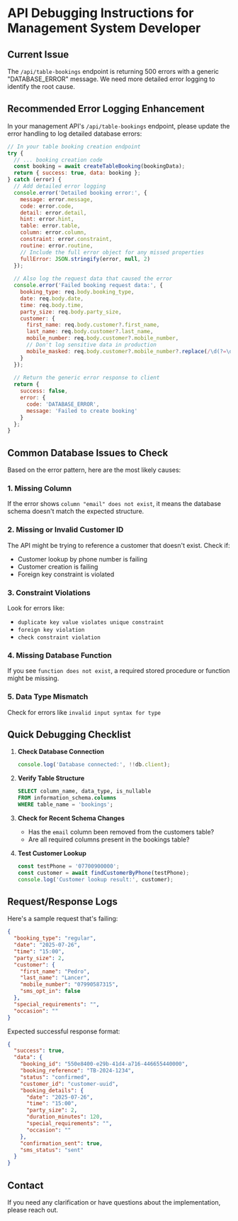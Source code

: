 # API Debugging Instructions for Management System Developer

## Current Issue
The `/api/table-bookings` endpoint is returning 500 errors with a generic "DATABASE_ERROR" message. We need more detailed error logging to identify the root cause.

## Recommended Error Logging Enhancement

In your management API's `/api/table-bookings` endpoint, please update the error handling to log detailed database errors:

```javascript
// In your table booking creation endpoint
try {
  // ... booking creation code
  const booking = await createTableBooking(bookingData);
  return { success: true, data: booking };
} catch (error) {
  // Add detailed error logging
  console.error('Detailed booking error:', {
    message: error.message,
    code: error.code,
    detail: error.detail,
    hint: error.hint,
    table: error.table,
    column: error.column,
    constraint: error.constraint,
    routine: error.routine,
    // Include the full error object for any missed properties
    fullError: JSON.stringify(error, null, 2)
  });
  
  // Also log the request data that caused the error
  console.error('Failed booking request data:', {
    booking_type: req.body.booking_type,
    date: req.body.date,
    time: req.body.time,
    party_size: req.body.party_size,
    customer: {
      first_name: req.body.customer?.first_name,
      last_name: req.body.customer?.last_name,
      mobile_number: req.body.customer?.mobile_number,
      // Don't log sensitive data in production
      mobile_masked: req.body.customer?.mobile_number?.replace(/\d(?=\d{4})/g, '*')
    }
  });
  
  // Return the generic error response to client
  return {
    success: false,
    error: {
      code: 'DATABASE_ERROR',
      message: 'Failed to create booking'
    }
  };
}
```

## Common Database Issues to Check

Based on the error pattern, here are the most likely causes:

### 1. Missing Column
If the error shows `column "email" does not exist`, it means the database schema doesn't match the expected structure.

### 2. Missing or Invalid Customer ID
The API might be trying to reference a customer that doesn't exist. Check if:
- Customer lookup by phone number is failing
- Customer creation is failing
- Foreign key constraint is violated

### 3. Constraint Violations
Look for errors like:
- `duplicate key value violates unique constraint`
- `foreign key violation`
- `check constraint violation`

### 4. Missing Database Function
If you see `function does not exist`, a required stored procedure or function might be missing.

### 5. Data Type Mismatch
Check for errors like `invalid input syntax for type`

## Quick Debugging Checklist

1. **Check Database Connection**
   ```javascript
   console.log('Database connected:', !!db.client);
   ```

2. **Verify Table Structure**
   ```sql
   SELECT column_name, data_type, is_nullable 
   FROM information_schema.columns 
   WHERE table_name = 'bookings';
   ```

3. **Check for Recent Schema Changes**
   - Has the `email` column been removed from the customers table?
   - Are all required columns present in the bookings table?

4. **Test Customer Lookup**
   ```javascript
   const testPhone = '07700900000';
   const customer = await findCustomerByPhone(testPhone);
   console.log('Customer lookup result:', customer);
   ```

## Request/Response Logs

Here's a sample request that's failing:

```json
{
  "booking_type": "regular",
  "date": "2025-07-26",
  "time": "15:00",
  "party_size": 2,
  "customer": {
    "first_name": "Pedro",
    "last_name": "Lancer",
    "mobile_number": "07990587315",
    "sms_opt_in": false
  },
  "special_requirements": "",
  "occasion": ""
}
```

Expected successful response format:
```json
{
  "success": true,
  "data": {
    "booking_id": "550e8400-e29b-41d4-a716-446655440000",
    "booking_reference": "TB-2024-1234",
    "status": "confirmed",
    "customer_id": "customer-uuid",
    "booking_details": {
      "date": "2025-07-26",
      "time": "15:00",
      "party_size": 2,
      "duration_minutes": 120,
      "special_requirements": "",
      "occasion": ""
    },
    "confirmation_sent": true,
    "sms_status": "sent"
  }
}
```

## Contact

If you need any clarification or have questions about the implementation, please reach out.
